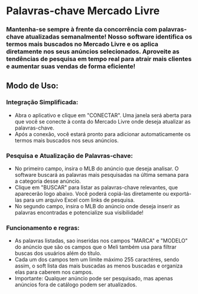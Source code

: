 # Palavras-chave Mercado Livre

### Mantenha-se sempre à frente da concorrência com palavras-chave atualizadas semanalmente! Nosso software identifica os termos mais buscados no Mercado Livre e os aplica diretamente nos seus anúncios selecionados. Aproveite as tendências de pesquisa em tempo real para atrair mais clientes e aumentar suas vendas de forma eficiente!

## Modo de Uso:
### Integração Simplificada:
  - Abra o aplicativo e clique em "CONECTAR". Uma janela será aberta para que você se conecte à conta do Mercado Livre onde deseja atualizar as palavras-chave.
  - Após a conexão, você estará pronto para adicionar automaticamente os termos mais buscados nos seus anúncios.

### Pesquisa e Atualização de Palavras-chave:
  - No primeiro campo, insira o MLB do anúncio que deseja analisar. O software buscará as palavras mais pesquisadas na última semana para a categoria desse anúncio.
  - Clique em "BUSCAR" para listar as palavras-chave relevantes, que aparecerão logo abaixo. Você poderá copiá-las diretamente ou exportá-las para um arquivo Excel com links de pesquisa.
  - No segundo campo, insira o MLB do anúncio onde deseja inserir as palavras encontradas e potencialize sua visibilidade!

### Funcionamento e regras:
  - As palavras listadas, sao inseridas nos campos "MARCA" e "MODELO" do anúncio que são os campos que o Meli também usa para filtrar buscas dos usuários além do título.
  - Cada um dos campos tem um limite máximo 255 caractéres, sendo assim, o soft lista das mais buscadas as menos buscadas e organiza elas para caberem nos campos.
  - Importante: Qualquer anúncio pode ser pesquisado, mas apenas anúncios fora de catálogo podem ser atualizados.

